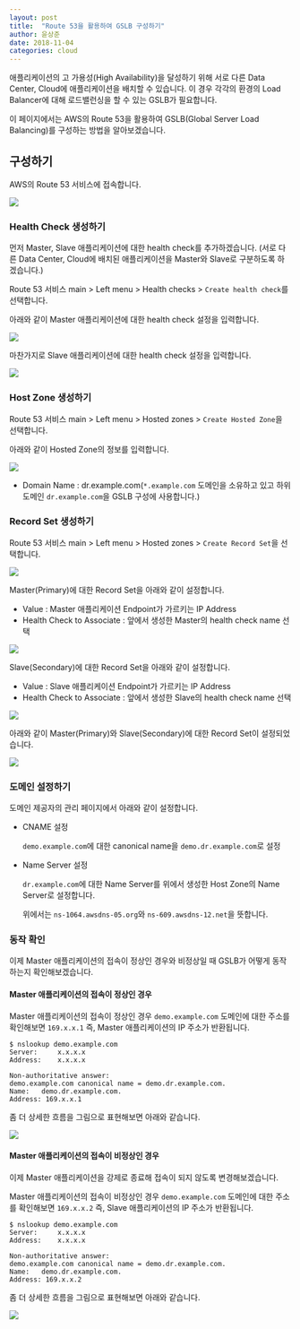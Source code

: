 ```yaml
---
layout: post
title:  "Route 53을 활용하여 GSLB 구성하기"
author: 윤상준
date: 2018-11-04
categories: cloud
---
```


애플리케이션의 고 가용성(High Availability)을 달성하기 위해 서로 다른 Data Center, Cloud에
애플리케이션을 배치할 수 있습니다. 이 경우 각각의 환경의 Load Balancer에 대해 로드밸런싱을 할 수 있는 GSLB가 필요합니다.

이 페이지에서는 AWS의 Route 53을 활용하여 GSLB(Global Server Load Balancing)를 구성하는 방법을 알아보겠습니다.

## 구성하기

AWS의 Route 53 서비스에 접속합니다.

![](/blog/assets/images/cloud/gslb/route53_main.png)

### Health Check 생성하기

먼저 Master, Slave 애플리케이션에 대한 health check를 추가하겠습니다.
(서로 다른 Data Center, Cloud에 배치된 애플리케이션을 Master와 Slave로 구분하도록 하겠습니다.)

Route 53 서비스 main > Left menu > Health checks > `Create health check`를 선택합니다.

아래와 같이 Master 애플리케이션에 대한 health check 설정을 입력합니다.

![](/blog/assets/images/cloud/gslb/health-check-master.png)

마찬가지로 Slave 애플리케이션에 대한 health check 설정을 입력합니다.

![](/blog/assets/images/cloud/gslb/health-check-slave.png)

### Host Zone 생성하기

Route 53 서비스 main > Left menu > Hosted zones > `Create Hosted Zone`을 선택합니다.

아래와 같이 Hosted Zone의 정보를 입력합니다.

![](/blog/assets/images/cloud/gslb/create-hosted-zone.png)

- Domain Name : dr.example.com(`*.example.com` 도메인을 소유하고 있고 하위 도메인
  `dr.example.com`을 GSLB 구성에 사용합니다.)

### Record Set 생성하기

Route 53 서비스 main > Left menu > Hosted zones > `Create Record Set`을 선택합니다.

![](/blog/assets/images/cloud/gslb/create-recordset-01.png)

Master(Primary)에 대한 Record Set을 아래와 같이 설정합니다.

- Value : Master 애플리케이션 Endpoint가 가르키는 IP Address
- Health Check to Associate : 앞에서 생성한 Master의 health check name 선택

![](/blog/assets/images/cloud/gslb/create-recordset-02.png)

Slave(Secondary)에 대한 Record Set을 아래와 같이 설정합니다.

- Value : Slave 애플리케이션 Endpoint가 가르키는 IP Address
- Health Check to Associate : 앞에서 생성한 Slave의 health check name 선택

![](/blog/assets/images/cloud/gslb/create-recordset-03.png)

아래와 같이 Master(Primary)와 Slave(Secondary)에 대한 Record Set이 설정되었습니다.

![](/blog/assets/images/cloud/gslb/create-recordset-04.png)

### 도메인 설정하기

도메인 제공자의 관리 페이지에서 아래와 같이 설정합니다.

- CNAME 설정

  `demo.example.com`에 대한 canonical name을 `demo.dr.example.com`로 설정

- Name Server 설정

  `dr.example.com`에 대한 Name Server를 위에서 생성한 Host Zone의 Name Server로 설정합니다.

  위에서는 `ns-1064.awsdns-05.org`와 `ns-609.awsdns-12.net`을 뜻합니다.

### 동작 확인

이제 Master 애플리케이션의 접속이 정상인 경우와 비정상일 때 GSLB가 어떻게 동작하는지 확인해보겠습니다.

#### Master 애플리케이션의 접속이 정상인 경우

Master 애플리케이션의 접속이 정상인 경우 `demo.example.com` 도메인에 대한 주소를 확인해보면 `169.x.x.1` 즉, Master 애플리케이션의
IP 주소가 반환됩니다.

```
$ nslookup demo.example.com
Server:     x.x.x.x
Address:    x.x.x.x

Non-authoritative answer:
demo.example.com canonical name = demo.dr.example.com.
Name:   demo.dr.example.com.
Address: 169.x.x.1
```

좀 더 상세한 흐름을 그림으로 표현해보면 아래와 같습니다.

![](/blog/assets/images/cloud/gslb/workflow-master-up.png)

#### Master 애플리케이션의 접속이 비정상인 경우

이제 Master 애플리케이션을 강제로 종료해 접속이 되지 않도록 변경해보겠습니다.

Master 애플리케이션의 접속이 비정상인 경우 `demo.example.com` 도메인에 대한 주소를 확인해보면 `169.x.x.2` 즉, Slave 애플리케이션의
IP 주소가 반환됩니다.

```
$ nslookup demo.example.com
Server:     x.x.x.x
Address:    x.x.x.x

Non-authoritative answer:
demo.example.com canonical name = demo.dr.example.com.
Name:   demo.dr.example.com.
Address: 169.x.x.2
```

좀 더 상세한 흐름을 그림으로 표현해보면 아래와 같습니다.

![](/blog/assets/images/cloud/gslb/workflow-master-down.png)
